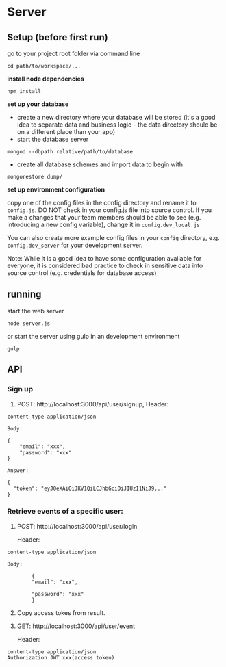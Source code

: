 # Server

## Setup (before first run)

go to your project root folder via command line
```
cd path/to/workspace/...
```

**install node dependencies**

```
npm install
```

**set up your database**

* create a new directory where your database will be stored (it's a good idea to separate data and business logic - the data directory should be on a different place than your app)
* start the database server 
```
mongod --dbpath relative/path/to/database
```
* create all database schemes and import data to begin with 
```
mongorestore dump/
```

**set up environment configuration**

copy one of the config files in the config directory and rename it to `config.js`. DO NOT check in your config.js file into source control. If you make a changes that your team members should be able to see (e.g. introducing a new config variable), change it in `config.dev_local.js`

You can also create more example config files in your `config` directory, e.g. `config.dev_server` for your development server. 

Note: While it is a good idea to have some configuration available for everyone, it is considered bad practice to check in sensitive data into source control (e.g. credentials for database access)

## running

start the web server
```
node server.js
```

or start the server using gulp in an development environment
```
gulp
```

## API

### Sign up

1. 	POST: http://localhost:3000/api/user/signup,
	Header:
```
content-type application/json
```
	Body:
```
{
    "email": "xxx",
    "password": "xxx"
}
```

    Answer:
```
{
  "token": "eyJ0eXAiOiJKV1QiLCJhbGciOiJIUzI1NiJ9..."
}
```

### Retrieve events of a specific user:

1. 	POST: http://localhost:3000/api/user/login

	Header: 
```
content-type application/json
```
	Body: 
```		
		{
		"email": "xxx",
	
		"password": "xxx"
		}
```

2.	Copy access tokes from result.

3. 	GET: http://localhost:3000/api/user/event

	Header: 
```
content-type application/json
Authorization JWT xxx(access token)
```	
